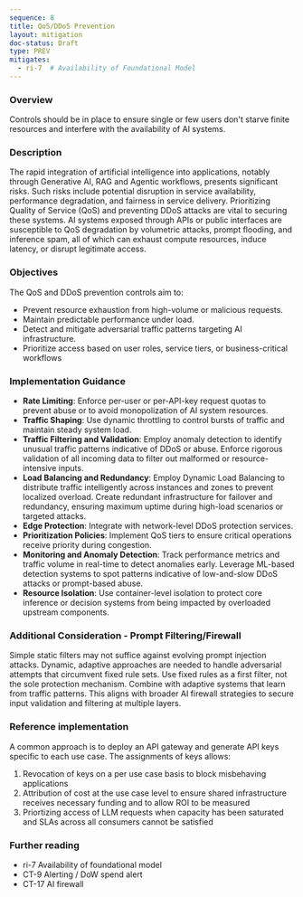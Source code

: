 ```yaml
---
sequence: 8
title: QoS/DDoS Prevention
layout: mitigation
doc-status: Draft
type: PREV
mitigates:
  - ri-7  # Availability of Foundational Model
---
```


### Overview
Controls should be in place to ensure single or few users don't starve finite resources and interfere with the availability of AI systems.

### Description
The rapid integration of artificial intelligence into applications, notably through Generative AI, RAG and Agentic workflows, presents significant risks. Such risks include potential disruption in service availability, performance degradation, and fairness in service delivery. Prioritizing Quality of Service (QoS) and preventing DDoS attacks are vital to securing these systems.  AI systems exposed through APIs or public interfaces are susceptible to QoS degradation by volumetric attacks, prompt flooding, and inference spam, all of which can exhaust compute resources, induce latency, or disrupt legitimate access. 

### Objectives

The QoS and DDoS prevention controls aim to:

- Prevent resource exhaustion from high-volume or malicious requests.
- Maintain predictable performance under load.
- Detect and mitigate adversarial traffic patterns targeting AI infrastructure.
- Prioritize access based on user roles, service tiers, or business-critical workflows


### Implementation Guidance
- **Rate Limiting**: Enforce per-user or per-API-key request quotas to prevent abuse or to avoid monopolization of AI system resources.
- **Traffic Shaping**: Use dynamic throttling to control bursts of traffic and maintain steady system load. 
- **Traffic Filtering and Validation**: Employ anomaly detection to identify unusual traffic patterns indicative of DDoS or abuse. Enforce rigorous validation of all incoming data to filter out malformed or resource-intensive inputs.
- **Load Balancing and Redundancy**: Employ Dynamic Load Balancing to distribute traffic intelligently across instances and zones to prevent localized overload. Create redundant infrastructure for failover and redundancy, ensuring maximum uptime during high-load scenarios or targeted attacks.
- **Edge Protection**: Integrate with network-level DDoS protection services.
- **Prioritization Policies**: Implement QoS tiers to ensure critical operations receive priority during congestion.
- **Monitoring and Anomaly Detection**: Track performance metrics and traffic volume in real-time to detect anomalies early. Leverage ML-based detection systems to spot patterns indicative of low-and-slow DDoS attacks or prompt-based abuse.
- **Resource Isolation**: Use container-level isolation to protect core inference or decision systems from being impacted by overloaded upstream components.

### Additional Consideration - Prompt Filtering/Firewall
Simple static filters may not suffice against evolving prompt injection attacks. Dynamic, adaptive approaches are needed to handle adversarial attempts that circumvent fixed rule sets.  Use fixed rules as a first filter, not the sole protection mechanism. Combine with adaptive systems that learn from traffic patterns. This aligns with broader AI firewall strategies to secure input validation and filtering at multiple layers.

### Reference implementation

A common approach is to deploy an API gateway and generate API keys specific to each use case. The assignments of keys allows:
  1. Revocation of keys on a per use case basis to block misbehaving applications
  2. Attribution of cost at the use case level to ensure shared infrastructure receives necessary funding and to allow ROI to be measured
  3. Priortizing access of LLM requests when capacity has been saturated and SLAs across all consumers cannot be satisfied

### Further reading
- ri-7 Availability of foundational model
- CT-9 Alerting / DoW spend alert
- CT-17 AI firewall
